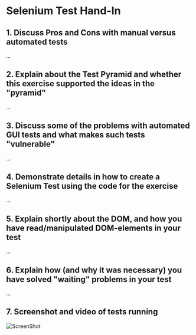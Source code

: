 # Selenium Test Hand-In

## 1. Discuss Pros and Cons with manual versus automated tests
...

## 2. Explain about the Test Pyramid and whether this exercise supported the ideas in the "pyramid"
...

## 3. Discuss some of the problems with automated GUI tests and what makes such tests "vulnerable" 
...

## 4. Demonstrate details in how to create a Selenium Test using the code for the exercise
...

## 5. Explain shortly about the DOM, and how you have read/manipulated DOM-elements in your test 
...

## 6. Explain how (and why it was necessary) you have solved "waiting" problems in your test
...

## 7. Screenshot and video of tests running
![ScreenShot](https://i.imgsafe.org/a3813c0dc7.png)
